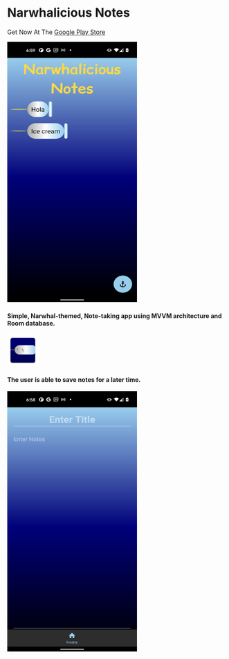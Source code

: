 # Narwhalicious Notes
Get Now At The [Google Play Store](https://play.google.com/store/apps/details?id=sam.samyups1111.notes)

<img src="https://github.com/samyups1111/NoteTakingApp/blob/AddReadmePics/app/src/main/res/mipmap-hdpi/main.png" height="600" width="300"/>

#### Simple, Narwhal-themed, Note-taking app using MVVM architecture and Room database.
![icon](https://github.com/samyups1111/NoteTakingApp/blob/master/app/src/main/res/mipmap-hdpi/ic_launcher_narwhal.png)
#### The user is able to save notes for a later time.

<img src="https://github.com/samyups1111/NoteTakingApp/blob/AddReadmePics/app/src/main/res/mipmap-hdpi/enter_notes.png" height="600" width="300"/>


